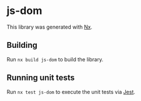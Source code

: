# js-dom

This library was generated with [Nx](https://nx.dev).

## Building

Run `nx build js-dom` to build the library.

## Running unit tests

Run `nx test js-dom` to execute the unit tests via [Jest](https://jestjs.io).
